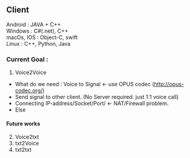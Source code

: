 ## Client

Android : JAVA + C++ <br>
Windows : C#(.net), C++ <br>
macOs, IOS   : Object-C, swift <br>
Linux : C++, Python, Java <br>


### Current Goal : 

1. Voice2Voice <br>
- What do we need : Voice to Signal <- use OPUS codec (http://opus-codec.org/) <br>
- Send signal to other client. (No Server required. just 1:1 voice call) <br>
- Connecting IP-address/Socket/Port/ <- NAT/Firewall problem. <br>
- Else



#### Future works
 2. Voice2txt <br>
 3. txt2Voice <br>
 4. txt2txt <br>
